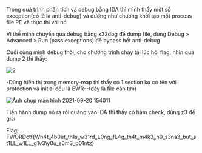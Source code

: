 Trong quá trình phân tích và debug bằng IDA thì mình thấy một số exception(có lẽ là anti-debug) và dường như chương khởi tạo một process file PE và thực thi với nó 

Vì thế mình chuyển qua debug bằng x32dbg để dump file, dùng Debug > Advanced > Run (pass exceptions) để bypass hết anti-debug

Cuối cùng mình debug thôi, cho chương trình chạy tại lúc hỏi flag, nhìn qua dump 2 thì thấy:

![2](https://user-images.githubusercontent.com/84214843/133975776-cb41f3e5-4477-4842-b0b9-675ef6fe796b.png)

-Dùng hiển thị trong memory-map thì thấy có 1 section ko có tên với protection và initial đều là EWR--(đây là file cần tìm)

![Ảnh chụp màn hình 2021-09-20 154011](https://user-images.githubusercontent.com/84214843/133976199-3e3d667b-0d76-43a5-a3a5-0af97014aa63.png)


Tiến hành dump nó ra rồi quăng vào IDA thì thấy có hàm check, dùng z3 để giải

Flag: FWORDctf{Wh4t_4b0ut_th1s_w31rd_L0ng_fL4g_th4t_m4k3_n0_s3ns3_but_st1LL_w1LL_g1v3\y0u_s0m3_p01ntz}

